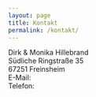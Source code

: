 ```yaml
---
layout: page
title: Kontakt
permalink: /kontakt/
---
```


<p class="message">
  Dirk & Monika Hillebrand <br/>
  Südliche Ringstraße 35 <br/>
  67251 Freinsheim  <br/>
  E-Mail: <br/>
  Telefon:
</p>
